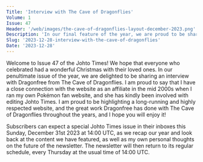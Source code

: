 ```yaml
---
Title: 'Interview with The Cave of Dragonflies'
Volume: 1
Issue: 47
Header: '/web/images/the-cave-of-dragonflies-layout-december-2023.png'
Description: 'In our final feature of the year, we are proud to be sharing an interview with Dragonfree of The Cave of Dragonflies, a classic Pokémon website with a long history dating back to the early 2000s'
Slug: '2023-12-28-interview-with-the-cave-of-dragonflies'
Date: '2023-12-28'
---
```

Welcome to Issue 47 of the Johto Times! We hope that everyone who celebrated had a wonderful Christmas with their loved ones. In our penultimate issue of the year, we are delighted to be sharing an interview with Dragonfree from The Cave of Dragonflies. I am proud to say that I have a close connection with the website as an affiliate in the mid 2000s when I ran my own Pokémon fan website, and she has kindly been involved with editing Johto Times. I am proud to be highlighting a long-running and highly respected website, and the great work Dragonfree has done with The Cave of Dragonflies throughout the years, and I hope you will enjoy it!

Subscribers can expect a special Johto Times issue in their inboxes this Sunday, December 31st 2023 at 14:00 UTC, as we recap our year and look back at the content we have featured, as well as my own personal thoughts on the future of the newsletter. The newsletter will then return to its regular schedule, every Thursday at the usual time of 14:00 UTC.